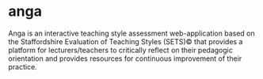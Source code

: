 # anga
Anga is an interactive teaching style assessment web-application based on the Staffordshire Evaluation of Teaching Styles (SETS)© that provides a platform for lecturers/teachers to critically reflect on their pedagogic orientation and provides resources for continuous improvement of their practice.
